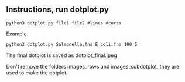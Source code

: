 ## Instructions, run dotplot.py
```
python3 dotplot.py file1 file2 #lines #cores
```
Example
```
python3 dotplot.py Salmonella.fna E_coli.fna 100 5
```

The final dotplot is saved as dotplot_final.jpeg

Don't remove the folders images_rows and images_subdotplot, they are used to make the dotplot.
